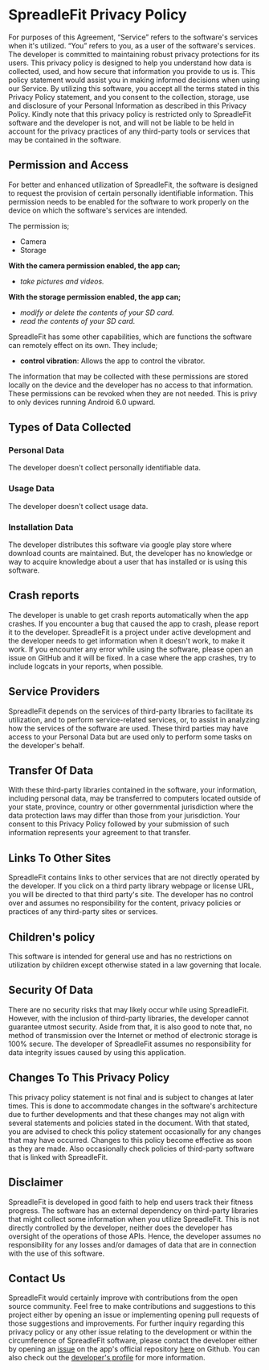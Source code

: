 # SpreadleFit Privacy Policy

For purposes of this Agreement, “Service” refers to the software's services when it's utilized. “You” refers to you, as a user of the software's services.
The developer is committed to maintaining robust privacy protections for its users. This privacy policy is designed to help you understand how data is collected, used, and how secure that information you provide to us is. This policy statement would assist you in making informed decisions when using our Service.
By utilizing this software, you accept all the terms stated in this Privacy Policy statement, and you consent to the collection, storage, use and disclosure of your Personal Information as described in this Privacy Policy. Kindly note that this privacy policy is restricted only to SpreadleFit software and the developer is not, and will not be liable to be held in account for the privacy practices of any third-party tools or services that may be contained in the software.

## Permission and Access

For better and enhanced utilization of SpreadleFit, the software is designed to request the provision of certain personally identifiable information. This permission needs to be enabled for the software to work properly on the device on which the software's services are intended.

The permission is;

- Camera
- Storage

**With the camera permission enabled, the app can;**

- *take pictures and videos.*

**With the storage permission enabled, the app can;**

- *modify or delete the contents of your SD card.*
- *read the contents of your SD card.*


SpreadleFit has some other capabilities, which are functions the software can remotely effect on its own. They include;

- **control vibration**: Allows the app to control the vibrator.

The information that may be collected with these permissions are stored locally on the device and the developer has no access to that information. These permissions can be revoked when they are not needed. This is privy to only devices running Android 6.0 upward.

## Types of Data Collected

### Personal Data
The developer doesn't collect personally identifiable data.

### Usage Data
The developer doesn't collect usage data.

### Installation Data
The developer distributes this software via google play store where download counts are maintained. But, the developer has no knowledge or way to acquire knowledge about a user that has installed or is using this software.

## Crash reports

The developer is unable to get crash reports automatically when the app crashes. If you encounter a bug that caused the app to crash, please report it to the developer.
SpreadleFit is a project under active development and the developer needs to get information when it doesn't work, to make it work. If you encounter any error while using the software, please open an issue on GitHub and it will be fixed. In a case where the app crashes, try to include logcats in your reports, when possible.

## Service Providers

SpreadleFit depends on the services of third-party libraries to facilitate its utilization, and to perform service-related services, or, to assist in analyzing how the services of the software are used. These third parties may have access to your Personal Data but are used only to perform some tasks on the developer's behalf.

## Transfer Of Data

With these third-party libraries contained in the software, your information, including personal data, may be transferred to computers located outside of your state, province, country or other governmental jurisdiction where the data protection laws may differ than those from your jurisdiction. Your consent to this Privacy Policy followed by your submission of such information represents your agreement to that transfer.

## Links To Other Sites

SpreadleFit contains links to other services that are not directly operated by the developer. If you click on a third party library webpage or license URL, you will be directed to that third party's site. The developer has no control over and assumes no responsibility for the content, privacy policies or practices of any third-party sites or services.

## Children's policy

This software is intended for general use and has no restrictions on utilization by children except otherwise stated in a law governing that locale.

## Security Of Data

There are no security risks that may likely occur while using SpreadleFit. However, with the inclusion of third-party libraries, the developer cannot guarantee utmost security. Aside from that, it is also good to note that, no method of transmission over the Internet or method of electronic storage is 100% secure. The developer of SpreadleFit assumes no responsibility for data integrity issues caused by using this application.

## Changes To This Privacy Policy

This privacy policy statement is not final and is subject to changes at later times. This is done to accommodate changes in the software's architecture due to further developments and that these changes may not align with several statements and policies stated in the document. With that stated, you are advised to check this policy statement occasionally for any changes that may have occurred. Changes to this policy become effective as soon as they are made. Also occasionally check policies of third-party software that is linked with SpreadleFit.

## Disclaimer

SpreadleFit is developed in good faith to help end users track their fitness progress. The software has an external dependency on third-party libraries that might collect some information when you utilize SpreadleFit. This is not directly controlled by the developer, neither does the developer has oversight of the operations of those APIs. Hence, the developer assumes no responsibility for any losses and/or damages of data that are in connection with the use of this software.

## Contact Us

SpreadleFit would certainly improve with contributions from the open source community. Feel free to make contributions and suggestions to this project either by opening an issue or implementing opening pull requests of those suggestions and improvements. For further inquiry regarding this privacy policy or any other issue relating to the development or within the circumference of SpreadleFit software, please contact the developer either by opening an [issue](https://github.com/theadhithyankr/SpreadleFit/issues/new) on the app's official repository [here](https://github.com/theadhithyankr/spreadlefit) on Github. You can also check out the [developer's profile](https://github.com/theadhithyankr) for more information.



